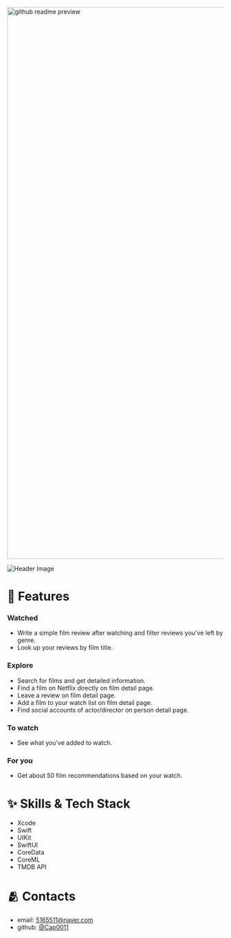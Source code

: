 <img width="1280" alt="github readme preview" src="https://user-images.githubusercontent.com/59128435/189931569-1270606f-f1f1-4ef2-86cb-9268c7641fb5.png">

![Header Image](https://user-images.githubusercontent.com/59128435/189933036-e222b1d5-54a9-472c-a2dc-51e34c6ddc9a.png)

# :pushpin: Features

### Watched
- Write a simple film review after watching and filter reviews you've left by genre.
- Look up your reviews by film title.

### Explore
- Search for films and get detailed information.
- Find a film on Netflix directly on film detail page.
- Leave a review on film detail page.
- Add a film to your watch list on film detail page.
- Find social accounts of actor/director on person detail page.

### To watch
- See what you've added to watch.

### For you
- Get about 50 film recommendations based on your watch.

# :sparkles: Skills & Tech Stack
- Xcode
- Swift
- UIKit
- SwiftUI
- CoreData
- CoreML
- TMDB API

# :people_hugging: Contacts
* email: <5165511@naver.com>
* github: [@Cap0011](https://github.com/Cap0011)
